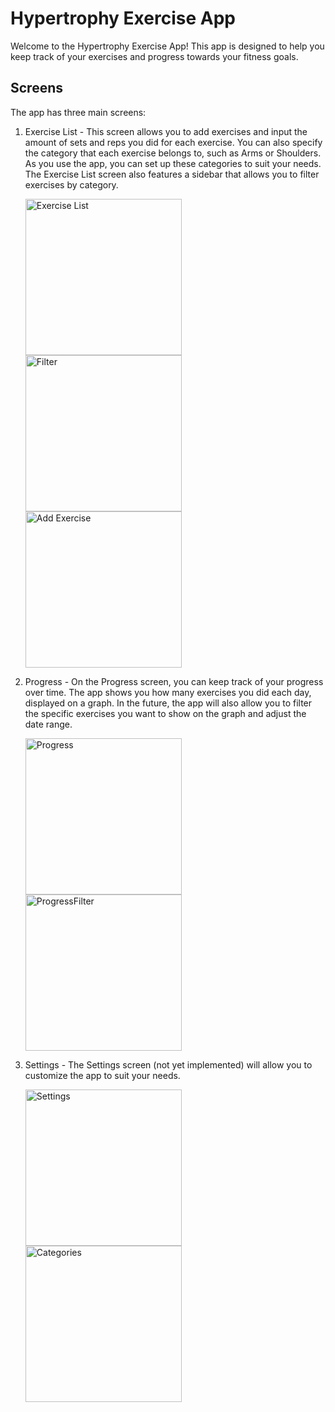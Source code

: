 # Hypertrophy Exercise App

Welcome to the Hypertrophy Exercise App! This app is designed to help you keep track of your exercises and progress towards your fitness goals.

## Screens

The app has three main screens:

1. Exercise List - This screen allows you to add exercises and input the amount of sets and reps you did for each exercise. You can also specify the category that each exercise belongs to, such as Arms or Shoulders. As you use the app, you can set up these categories to suit your needs. The Exercise List screen also features a sidebar that allows you to filter exercises by category.

   <img src="images/Exercises.png" alt="Exercise List" width="250"/>
   <img src="images/Filter.png" alt="Filter" width="250" />
   <img src="images/AddExercise.png" alt="Add Exercise" width="250"/>

2. Progress - On the Progress screen, you can keep track of your progress over time. The app shows you how many exercises you did each day, displayed on a graph. In the future, the app will also allow you to filter the specific exercises you want to show on the graph and adjust the date range.

   <img src="images/Progress.png" alt="Progress" width="250"/>
   <img src="images/ProgressFilter.png" alt="ProgressFilter" width="250"/>

3. Settings - The Settings screen (not yet implemented) will allow you to customize the app to suit your needs.

   <img src="images/Settings.png" alt="Settings" width="250"/>
   <img src="images/Categories.png" alt="Categories" width="250"/>
